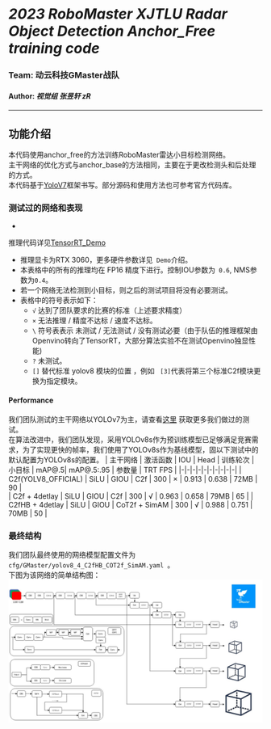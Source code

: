 ***2023 RoboMaster XJTLU Radar Object Detection Anchor_Free training code***
=

### **Team: 动云科技GMaster战队 <br>**

#### **Author: *视觉组 张昱轩 zR***

***

## 功能介绍

本代码使用anchor_free的方法训练RoboMaster雷达小目标检测网络。<br>
主干网络的优化方式与anchor_base的方法相同，主要在于更改检测头和后处理的方式。<br>
本代码基于[YoloV7](https://github.com/WongKinYiu/yolov7)框架书写。部分源码和使用方法也可参考官方代码库。<br>

### 测试过的网络和表现

+

推理代码详见[TensorRT_Demo](https://github.com/zRzRzRzRzRzRzR/Mult-YOLO-alogorithm-of-RoboMaster-Radar-Detection-2023/tree/main/anchor_free/C%2B%2B_inference_Openvino_radar)

+ 推理显卡为RTX 3060，更多硬件参数详见``` Demo```介绍。
+ 本表格中的所有的推理均在 FP16 精度下进行。控制IOU参数为``` 0.6```, NMS参数为``` 0.4 ```。
+ 若一个网络无法检测到小目标，则之后的测试项目将没有必要测试。
+ 表格中的符号表示如下：
    + ``` √ ``` 达到了团队要求的比赛的标准（上述要求精度）
    + ``` × ``` 无法推理 / 精度不达标 / 速度不达标。
    + ``` \ ``` 符号表表示 未测试 / 无法测试 /
      没有测试必要（由于队伍的推理框架由Openvino转向了TensorRT，大部分算法实验不在测试Openvino独显性能)
    + ``` ? ``` 未测试。
    + ```[]```  替代标准 yolov8 模块的位置 ，例如 ``` [3]```代表将第三个标准C2f模块更换为指定模块。

#### Performance

我们团队测试的主干网络以YOLOv7为主，请查看[这里](https://github.com/zRzRzRzRzRzRzR/Mult-YOLO-alogorithm-of-RoboMaster-Radar-Detection-2023/tree/dev/anchor_base/yolo_anchorbase_radar)
获取更多我们做过的测试。<br>
在算法改进中，我们团队发现，采用YOLOv8s作为预训练模型已足够满足竞赛需求，为了实现更快的帧率，我们使用了YOLOv8s作为基线模型，固以下测试中的默认配置为YOLOv8s的配置。
| 主干网络 | 激活函数 | IOU | Head | 训练轮次 | 小目标 | mAP@.5| mAP@.5:.95 | 参数量 | TRT FPS |
|-|-|-|-|-|-|-|-|-|-|
| C2f(YOLV8_OFFICIAL) | SiLU | GIOU | C2f | 300 | × | 0.913 | 0.638 | 72MB | 90 |  
| C2f + 4detlay | SiLU | GIOU | C2f | 300 | √ | 0.963 | 0.658 | 79MB | 65 |
| C2fHB + 4detlay | SiLU | GIOU | CoT2f + SimAM | 300 | √ | 0.988 | 0.751 | 70MB | 50 |

### 最终结构

我们团队最终使用的网络模型配置文件为 ```cfg/GMaster/yolov8_4_C2fHB_COT2f_SimAM.yaml ```。<br>
下图为该网络的简单结构图：<br>
![](https://github.com/zRzRzRzRzRzRzR/Mult-YOLO-alogorithm-of-RoboMaster-Radar-Detection-2023/blob/main/show_pic/v8.jpg)

